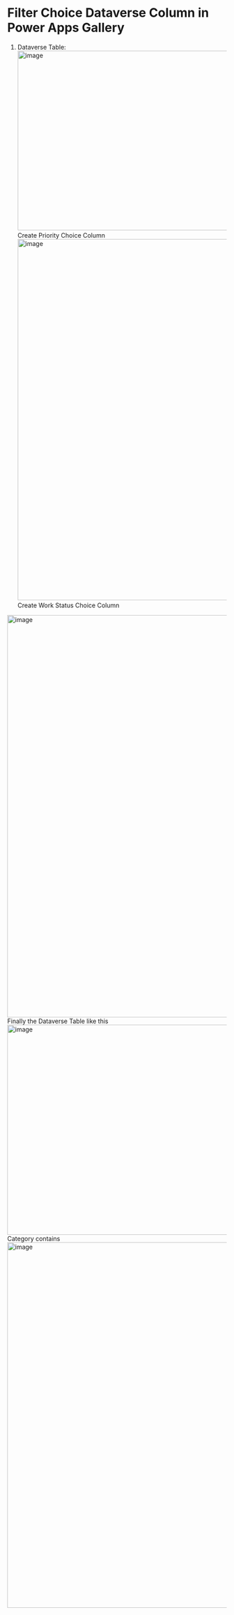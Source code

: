 # Filter Choice Dataverse Column in Power Apps Gallery
1. Dataverse Table:<br/>
<img width="1512" height="411" alt="image" src="https://github.com/user-attachments/assets/69d4462b-e6c6-4f10-8875-ea77dcbdc2f9" /><br/>
Create Priority Choice Column<br/>
<img width="1716" height="827" alt="image" src="https://github.com/user-attachments/assets/a2a36cc7-1478-4242-9731-3838e86287f4" /><br/>
Create Work Status Choice Column<br/>
<img width="1689" height="921" alt="image" src="https://github.com/user-attachments/assets/0ce489a8-8bd5-4fa4-ae0c-e274e293984b" />
Finally the Dataverse Table like this<br/>
<img width="1503" height="481" alt="image" src="https://github.com/user-attachments/assets/a5a9a420-d218-45c8-99f6-78df28552dfc" /><br/>
Category contains <br/>
<img width="1603" height="837" alt="image" src="https://github.com/user-attachments/assets/716e0d49-a4d4-48dd-b4f7-50bb7e296c87" /> <br/>



